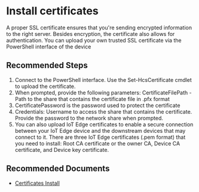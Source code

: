 <properties
  pagetitle="Install certificates"
  service="microsoft.databoxedge"
  resource="databoxedgedevices"
  ms.author="hadhand"
  selfhelptype="Generic"
  supporttopicids="32745978"
  productpesids="16597"
  cloudenvironments="public, fairfax, mooncake, blackforest, ussec, usnat"
  articleid="c2430d7e-f6b3-433e-a84c-5c7f4297ac89"
  ownershipid="StorageMediaEdge_AzureStack_Edge" />
# Install certificates

A proper SSL certificate ensures that you're sending encrypted information to the right server. Besides encryption, the certificate also allows for authentication. You can upload your own trusted SSL certificate via the PowerShell interface of the device

## **Recommended Steps**

1. Connect to the PowerShell interface. Use the Set-HcsCertificate cmdlet to upload the certificate.
2. When prompted, provide the following parameters: CertificateFilePath - Path to the share that contains the certificate file in .pfx format
3. CertificatePassword is the password used to protect the certificate
4. Credentials: Username to access the share that contains the certificate. Provide the password to the network share when prompted.
5. You can also upload IoT Edge certificates to enable a secure connection between your IoT Edge device and the downstream devices that may connect to it. There are three IoT Edge certificates (.pem format) that you need to install: Root CA certificate or the owner CA, Device CA certificate, and Device key certificate.

## **Recommended Documents**

* [Certificates Install](https://docs.microsoft.com/azure/databox-online/azure-stack-edge-connect-powershell-interface#upload-certificate)
